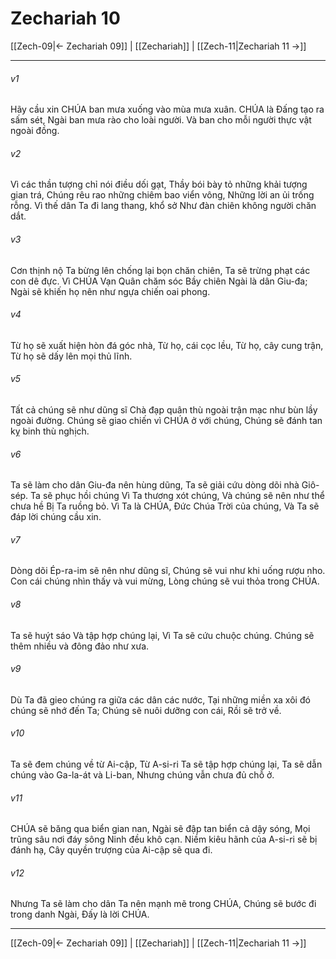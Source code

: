 # Zechariah 10

[[Zech-09|← Zechariah 09]] | [[Zechariah]] | [[Zech-11|Zechariah 11 →]]
***



###### v1 
Hãy cầu xin CHÚA ban mưa xuống vào mùa mưa xuân. CHÚA là Đấng tạo ra sấm sét, Ngài ban mưa rào cho loài người. Và ban cho mỗi người thực vật ngoài đồng. 

###### v2 
Vì các thần tượng chỉ nói điều dối gạt, Thầy bói bày tỏ những khải tượng gian trá, Chúng rêu rao những chiêm bao viển vông, Những lời an ủi trống rỗng. Vì thế dân Ta đi lang thang, khổ sở Như đàn chiên không người chăn dắt. 

###### v3 
Cơn thịnh nộ Ta bừng lên chống lại bọn chăn chiên, Ta sẽ trừng phạt các con dê đực. Vì CHÚA Vạn Quân chăm sóc Bầy chiên Ngài là dân Giu-đa; Ngài sẽ khiến họ nên như ngựa chiến oai phong. 

###### v4 
Từ họ sẽ xuất hiện hòn đá góc nhà, Từ họ, cái cọc lều, Từ họ, cây cung trận, Từ họ sẽ dấy lên mọi thủ lĩnh. 

###### v5 
Tất cả chúng sẽ như dũng sĩ Chà đạp quân thù ngoài trận mạc như bùn lầy ngoài đường. Chúng sẽ giao chiến vì CHÚA ở với chúng, Chúng sẽ đánh tan kỵ binh thù nghịch. 

###### v6 
Ta sẽ làm cho dân Giu-đa nên hùng dũng, Ta sẽ giải cứu dòng dõi nhà Giô-sép. Ta sẽ phục hồi chúng Vì Ta thương xót chúng, Và chúng sẽ nên như thể chưa hề Bị Ta ruồng bỏ. Vì Ta là CHÚA, Đức Chúa Trời của chúng, Và Ta sẽ đáp lời chúng cầu xin. 

###### v7 
Dòng dõi Ép-ra-im sẽ nên như dũng sĩ, Chúng sẽ vui như khi uống rượu nho. Con cái chúng nhìn thấy và vui mừng, Lòng chúng sẽ vui thỏa trong CHÚA. 

###### v8 
Ta sẽ huýt sáo Và tập hợp chúng lại, Vì Ta sẽ cứu chuộc chúng. Chúng sẽ thêm nhiều và đông đảo như xưa. 

###### v9 
Dù Ta đã gieo chúng ra giữa các dân các nước, Tại những miền xa xôi đó chúng sẽ nhớ đến Ta; Chúng sẽ nuôi dưỡng con cái, Rồi sẽ trở về. 

###### v10 
Ta sẽ đem chúng về từ Ai-cập, Từ A-si-ri Ta sẽ tập hợp chúng lại, Ta sẽ dẫn chúng vào Ga-la-át và Li-ban, Nhưng chúng vẫn chưa đủ chỗ ở. 

###### v11 
CHÚA sẽ băng qua biển gian nan, Ngài sẽ đập tan biển cả dậy sóng, Mọi trũng sâu nơi đáy sông Ninh đều khô cạn. Niềm kiêu hãnh của A-si-ri sẽ bị đánh hạ, Cây quyền trượng của Ai-cập sẽ qua đi. 

###### v12 
Nhưng Ta sẽ làm cho dân Ta nên mạnh mẽ trong CHÚA, Chúng sẽ bước đi trong danh Ngài, Ðấy là lời CHÚA.

***
[[Zech-09|← Zechariah 09]] | [[Zechariah]] | [[Zech-11|Zechariah 11 →]]
